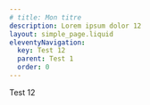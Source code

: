 ```yaml
---
# title: Mon titre
description: Lorem ipsum dolor 12
layout: simple_page.liquid
eleventyNavigation:
  key: Test 12
  parent: Test 1
  order: 0
---
```

Test 12